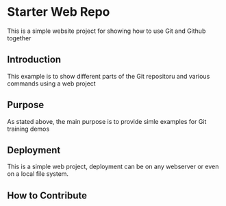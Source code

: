 # Starter Web Repo

This is a simple website project for
showing how to use Git and Github together

## Introduction

This example is to show different parts
of the Git repositoru and various commands
using a web project

## Purpose

As stated above, the main purpose is to
provide simle examples for Git training
demos

## Deployment


This is a simple web project, deployment
can be on any webserver or even on a local
file system.

## How to Contribute